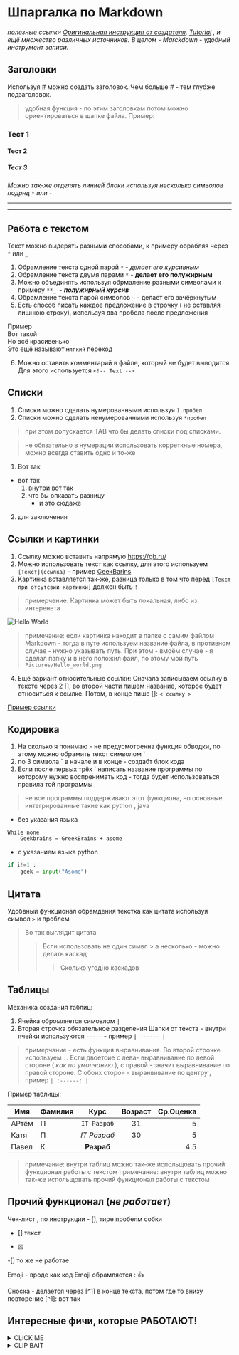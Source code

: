 # Шпаргалка по Markdown
*полезные ссылки [Оригинальная инструкция от создателя](https://daringfireball.net/projects/markdown/), [Tutorial](https://www.markdowntutorial.com/) , и ещё множество различных источников. В целом - Marckdown - удобный инструмент записи.*

## Заголовки

Используя # можно создать заголовок. Чем больше # - тем глубже подзаголовок.
> удобная функция - по этим заголовкам потом можно ориентироваться в шапке файла. 
Пример: 
### Тест 1
#### Тест 2
##### Тест 3

*Можно так-же отделять линией блоки используя несколько символов подряд `*` или `-`*

***
---

## Работа с текстом

Текст можно выдерять разными способами, к примеру обрабляя через `*` или `_`
1. Обрамление текста одной парой `*` - *делает его курсивным*
2. Обрамление текста двумя парами `*` - **делает его полужирным**
3. Можно объединять используя обрмаление разными символами к примеру `**_ `- **_полужирный курсив_**
4. Обрамление текста парой символов `~` - делает его ~~зачёркнутым~~
5. Есть способ писать каждое предложение в строчку ( не оставляя лишнюю строку), используя два пробела после предложения

Пример  
Вот такой   
Но всё красивенько  
Это ещё называют `мягкий` переход

6. Можно оставить комментарий в файле, который не будет выводится. Для этого используется `<!-- Text -->`

<!--тут можно вставить комментарий-->

## Списки

1. Списки можно сделать нумерованными используя `1.пробел`
1. Списки можно сделать ненумерованными используя `*пробел`
> при этом допускается TAB что бы делать списки под списками. 

> не обязательно в нумерации использовать корреткные номера, можно всегда ставить одно и то-же
1. Вот так
* вот так
    1. внутри вот так
    2. что бы опказать разницу
        * и это сюдаже 
2. для заключения

## Ссылки и картинки

1. Ссылку можно вставить напрямую https://gb.ru/
2. Можно использовать текст как ссылку, для этого используем `[Текст](ссылка)` - пример [GeekBarins](https://gb.ru/)
3. Картинка вставляется так-же, разница только в том что перед `[Текст при отсутсвии картинки]` должен быть `!`
> примерчение: Картинка может быть локальная, либо из интеренета

![Hello World](Pictures/Hello_world.png)

> примечание: если картинка находит в папке с самим файлом Markdown - тогда в путе используем название файла, в противном случае - нужно указывать путь. При этом - вмоём случае - я сделал папку и в него положил файл, по этому мой путь `Pictures/Hello_world.png`

4. Ещё вариант относительные ссылки: Сначала записываем ссылку в тексте через 2 [], во второй части пишем название, которое будет относиться к ссылке. Потом, в конце пише []: `< ссылку >` 

[Пример ссылки][url]

## Кодировка

1. На сколько я понимаю - не предусмотренна функция обводки, по этому можно обрамить текст символом ` 
2. по 3 символа ` в начале и в конце - создабт блок кода
3. Если после первых трёх ` написать название программы по которому нужно воспренимать код - тогда будет использоваться правила той программы
> не все программы поддерживают этот функциона, но основные интегрированные такие как python , java 

* без указания языка
```
While none
    Geekbrains = GreekBrains + asome
```
* с указанием языка python
``` python
if i!=1 :
    geek = input("Asome")
```

## Цитата

Удобвный функционал обрамдения текстка как цитата используя символ `>` и проблем

>Во так выглядит цитата
>> Если использовать не один симвл > а несколько - можно делать каскад
>>> Сколько угодно каскадов

## Таблицы

Механика создания таблиц:
1. Ячейка обромляется симовлом `|` 
2. Вторая строчка обязательное разделения Шапки от текста - внутри ячейки используются `-----` - пример `| ------ |`
> примерчание - есть функция выравнивания. Во второй строчке используем `:`. Если двоетоие с лева- выравнивание по левой стороне ( *как по умолчанию* ), с правой - значит выравнивание по правой стороне. С обоих сторон - выранвивание по центру , пример `| :------: |`

Пример таблицы:

| Имя | Фамилия | Курс | Возраст | Ср.Оценка |
| ----- | ----- | :-----: | :-----: | -----: |
| АРтём | П | `IT Разраб` | 31 | 5 |
| Катя | П | *IT Разраб* | 30 | 5 |
| Павел | К | **Разраб** |  | 4.5 |

>примечание: внутри таблиц можно так-же испольщовать прочий функционал работы с текстом
>примечание: внутри таблиц можно так-же испольщовать прочий функционал работы с текстом


## Прочий функционал  (*не работает*)

Чек-лист , по инструкции - [], тире пробелм собки
- [] текст
- [x]  
-[] то же не работае


Emoji - вроде как код Emoji обрамляется :
:+1: 

Сноска - делается через [^1] в конце текста, потом где то внизу повторение [^1]: вот так

## Интересные фичи, которые РАБОТАЮТ!

<details><summary>CLICK ME</summary>
<p>

#### We can hide anything, even code!

```ruby
      puts "Hello World"
```

</p>
</details>


<details><summary>CLIP BAIT</summary>
<p>

>Hola my friend!

</p>
</details>




[url]: www.google.com